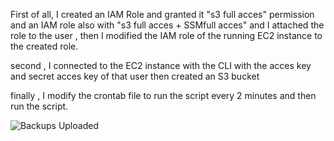 First of all, I created an IAM Role and granted it "s3 full acces" permission and an IAM role also with "s3 full acces + SSMfull acces" and I attached the role to the user , then I modified the IAM role of the running EC2 instance to the created role.


second , I connected to the EC2 instance with the CLI with the acces key and secret acces key of that user then created an S3 bucket


finally , I modify the crontab file to run the script every 2 minutes and then run the script.


![Backups Uploaded](https://github.com/user-attachments/assets/9fcdea62-468b-4a0a-88b3-f4485857e9bf)
